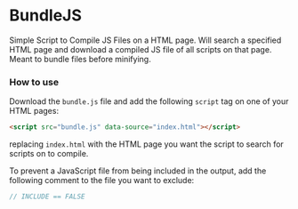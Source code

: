 # BundleJS
Simple Script to Compile JS Files on a HTML page. Will search a specified HTML page and download a compiled JS file of all scripts on that page. Meant to bundle files before minifying.

### How to use
Download the `bundle.js` file and add the following `script` tag on one of your HTML pages:
```html
<script src="bundle.js" data-source="index.html"></script>
```
replacing `index.html` with the HTML page you want the script to search for scripts on to compile.

To prevent a JavaScript file from being included in the output, add the following comment to the file you want to exclude:
```javascript
// INCLUDE == FALSE
```
